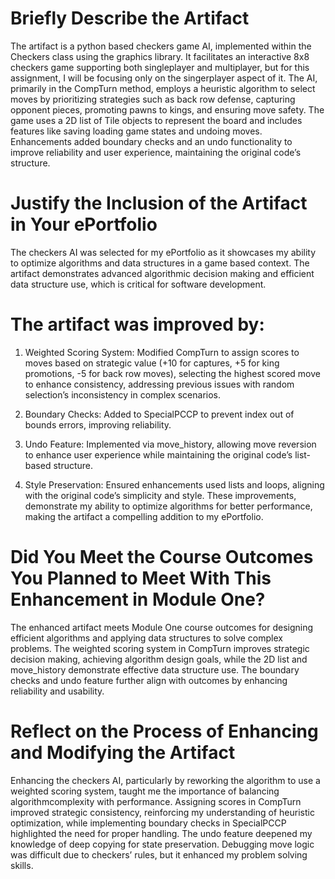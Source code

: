 # Briefly Describe the Artifact
The artifact is a python based checkers game AI,  implemented within the Checkers class using the graphics library.  It facilitates an interactive 8x8 checkers game supporting both singleplayer and multiplayer, but for this assignment, I will be focusing only on the singerplayer aspect of it.  The AI, primarily in the CompTurn method, employs a heuristic algorithm to select moves by prioritizing strategies such as back row defense, capturing opponent pieces, promoting pawns to kings, and ensuring move safety.  The game uses a 2D list of Tile objects to represent the board and includes features like saving loading game states and undoing moves.  Enhancements added boundary checks and an undo functionality to improve reliability and user experience, maintaining the original code’s structure.

# Justify the Inclusion of the Artifact in Your ePortfolio
The checkers AI was selected for my ePortfolio as it showcases my ability to optimize algorithms and data structures in a game based context.  The artifact demonstrates advanced algorithmic decision making and efficient data structure use, which is critical for software development. 

# The artifact was improved by:
1. Weighted Scoring System: Modified CompTurn to assign scores to moves based on strategic value (+10 for captures, +5 for king promotions, -5 for back row moves), selecting the highest scored move to enhance consistency, addressing previous issues with random selection’s inconsistency in complex scenarios. 

2. Boundary Checks: Added to SpecialPCCP to prevent index out of bounds errors, improving reliability. 

3. Undo Feature: Implemented via move_history, allowing move reversion to enhance user experience while maintaining the original code’s list-based structure. 

4. Style Preservation: Ensured enhancements used lists and loops, aligning with the original code’s simplicity and style. 
These improvements, demonstrate my ability to optimize algorithms for better performance, making the artifact a compelling addition to my ePortfolio.

# Did You Meet the Course Outcomes You Planned to Meet With This Enhancement in Module One?
The enhanced artifact meets Module One course outcomes for designing efficient algorithms and applying data structures to solve complex problems.  The weighted scoring system in CompTurn improves strategic decision making, achieving algorithm design goals, while the 2D list and move_history demonstrate effective data structure use.  The boundary checks and undo feature further align with outcomes by enhancing reliability and usability. 

# Reflect on the Process of Enhancing and Modifying the Artifact
Enhancing the checkers AI, particularly by reworking the algorithm to use a weighted scoring system, taught me the importance of balancing algorithmcomplexity with performance.  Assigning scores in CompTurn improved strategic consistency, reinforcing my understanding of heuristic optimization, while implementing boundary checks in SpecialPCCP highlighted the need for proper  handling.  The undo feature deepened my knowledge of deep copying for state preservation.  Debugging move logic was difficult due to checkers’ rules, but it enhanced my problem solving skills. 



